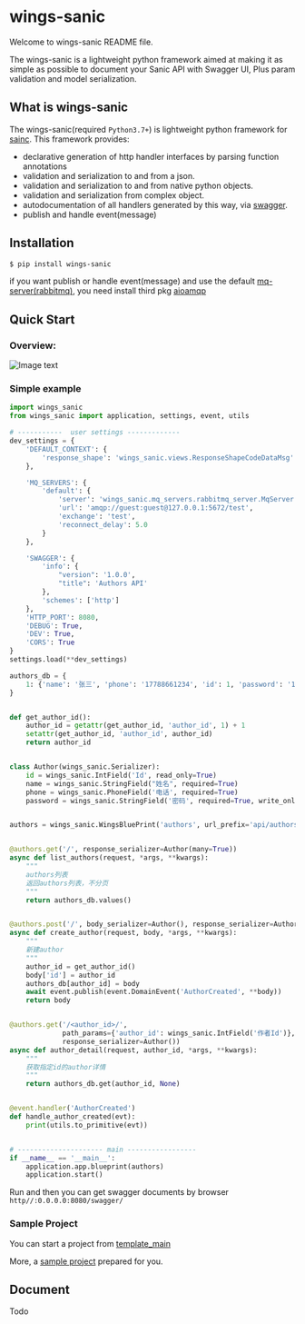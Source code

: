 # wings-sanic

Welcome to wings-sanic README file.

The wings-sanic is a lightweight python framework aimed at making it as simple as possible to document your Sanic API with Swagger UI, Plus param validation and model serialization.


## What is wings-sanic
The wings-sanic(required `Python3.7+`) is lightweight python framework for [sainc](https://sanic.readthedocs.io/). This framework provides:

- declarative generation of http handler interfaces by parsing function annotations
- validation and serialization to and from a json.
- validation and serialization to and from native python objects.
- validation and serialization from complex object.
- autodocumentation of all handlers generated by this way, via [swagger](https://swagger.io/).
-  publish and handle event(message)


## Installation
```bash
$ pip install wings-sanic
```
if you want publish or handle event(message) and use the default [mq-server(rabbitmq)](./wings_sanic/mq_servers/rabbitmq_server.py),
you need install third pkg [aioamqp](https://github.com/polyconseil/aioamqp)

## Quick Start
### Overview:

![Image text](./docs/simple.png)

### Simple example

```python
import wings_sanic
from wings_sanic import application, settings, event, utils

# -----------  user settings -------------
dev_settings = {
    'DEFAULT_CONTEXT': {
        'response_shape': 'wings_sanic.views.ResponseShapeCodeDataMsg'
    },

    'MQ_SERVERS': {
        'default': {
            'server': 'wings_sanic.mq_servers.rabbitmq_server.MqServer',
            'url': 'amqp://guest:guest@127.0.0.1:5672/test',
            'exchange': 'test',
            'reconnect_delay': 5.0
        }
    },

    'SWAGGER': {
        'info': {
            "version": '1.0.0',
            "title": 'Authors API'
        },
        'schemes': ['http']
    },
    'HTTP_PORT': 8080,
    'DEBUG': True,
    'DEV': True,
    'CORS': True
}
settings.load(**dev_settings)

authors_db = {
    1: {'name': '张三', 'phone': '17788661234', 'id': 1, 'password': '123456'}
}


def get_author_id():
    author_id = getattr(get_author_id, 'author_id', 1) + 1
    setattr(get_author_id, 'author_id', author_id)
    return author_id


class Author(wings_sanic.Serializer):
    id = wings_sanic.IntField('Id', read_only=True)
    name = wings_sanic.StringField("姓名", required=True)
    phone = wings_sanic.PhoneField('电话', required=True)
    password = wings_sanic.StringField('密码', required=True, write_only=True)


authors = wings_sanic.WingsBluePrint('authors', url_prefix='api/authors')


@authors.get('/', response_serializer=Author(many=True))
async def list_authors(request, *args, **kwargs):
    """
    authors列表
    返回authors列表，不分页
    """
    return authors_db.values()


@authors.post('/', body_serializer=Author(), response_serializer=Author())
async def create_author(request, body, *args, **kwargs):
    """
    新建author
    """
    author_id = get_author_id()
    body['id'] = author_id
    authors_db[author_id] = body
    await event.publish(event.DomainEvent('AuthorCreated', **body))
    return body


@authors.get('/<author_id>/',
             path_params={'author_id': wings_sanic.IntField('作者Id')},
             response_serializer=Author())
async def author_detail(request, author_id, *args, **kwargs):
    """
    获取指定id的author详情
    """
    return authors_db.get(author_id, None)


@event.handler('AuthorCreated')
def handle_author_created(evt):
    print(utils.to_primitive(evt))


# --------------------- main -----------------
if __name__ == '__main__':
    application.app.blueprint(authors)
    application.start()


```

Run and then you can get swagger documents by browser `http//:0.0.0.0:8080/swagger/`

### Sample Project
You can start a project from [template_main](./wings_sanic/template_main.py)

More, a [sample project](./examples/sample) prepared for you.


## Document
Todo
